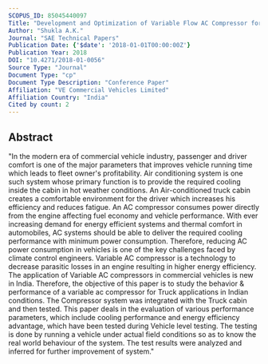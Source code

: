 ```yaml
---
SCOPUS_ID: 85045440097
Title: "Development and Optimization of Variable Flow AC Compressor for Commercial Vehicles to Reduce Parasitic Losses and Improving Efficiency of HVAC System"
Author: "Shukla A.K."
Journal: "SAE Technical Papers"
Publication Date: {'$date': '2018-01-01T00:00:00Z'}
Publication Year: 2018
DOI: "10.4271/2018-01-0056"
Source Type: "Journal"
Document Type: "cp"
Document Type Description: "Conference Paper"
Affiliation: "VE Commercial Vehicles Limited"
Affiliation Country: "India"
Cited by count: 2
---
```


## Abstract
"In the modern era of commercial vehicle industry, passenger and driver comfort is one of the major parameters that improves vehicle running time which leads to fleet owner's profitability. Air conditioning system is one such system whose primary function is to provide the required cooling inside the cabin in hot weather conditions. An Air-conditioned truck cabin creates a comfortable environment for the driver which increases his efficiency and reduces fatigue. An AC compressor consumes power directly from the engine affecting fuel economy and vehicle performance. With ever increasing demand for energy efficient systems and thermal comfort in automobiles, AC systems should be able to deliver the required cooling performance with minimum power consumption. Therefore, reducing AC power consumption in vehicles is one of the key challenges faced by climate control engineers. Variable AC compressor is a technology to decrease parasitic losses in an engine resulting in higher energy efficiency. The application of Variable AC compressors in commercial vehicles is new in India. Therefore, the objective of this paper is to study the behavior & performance of a variable ac compressor for Truck applications in Indian conditions. The Compressor system was integrated with the Truck cabin and then tested. This paper deals in the evaluation of various performance parameters, which include cooling performance and energy efficiency advantage, which have been tested during Vehicle level testing. The testing is done by running a vehicle under actual field conditions so as to know the real world behaviour of the system. The test results were analyzed and inferred for further improvement of system."
